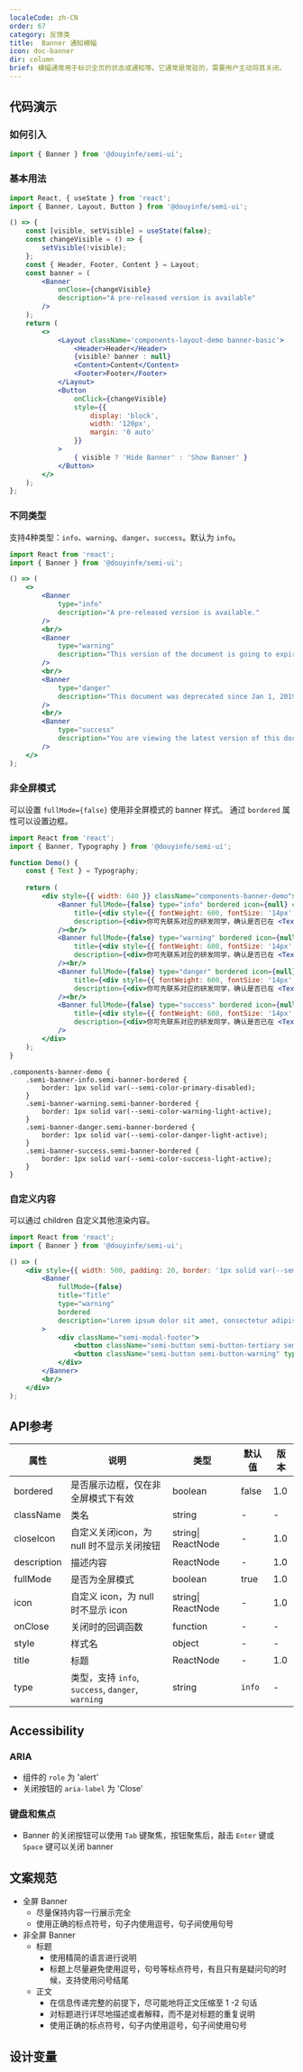 ```yaml
---
localeCode: zh-CN
order: 67
category: 反馈类
title:  Banner 通知横幅
icon: doc-banner
dir: column
brief: 横幅通常用于标识全页的状态或通知等。它通常是常驻的，需要用户主动将其关闭。
---
```



## 代码演示

### 如何引入

```jsx import
import { Banner } from '@douyinfe/semi-ui';
```

### 基本用法

```jsx live=true dir="column"
import React, { useState } from 'react';
import { Banner, Layout, Button } from '@douyinfe/semi-ui';

() => {
    const [visible, setVisible] = useState(false);
    const changeVisible = () => {
        setVisible(!visible);
    };
    const { Header, Footer, Content } = Layout;
    const banner = (
        <Banner 
            onClose={changeVisible}
            description="A pre-released version is available"
        />
    );
    return (
        <>
            <Layout className='components-layout-demo banner-basic'>
                <Header>Header</Header>
                {visible? banner : null}
                <Content>Content</Content>
                <Footer>Footer</Footer>
            </Layout>
            <Button
                onClick={changeVisible}
                style={{
                    display: 'block',
                    width: '120px',
                    margin: '0 auto'
                }}
            >
                { visible ? 'Hide Banner' : 'Show Banner' }
            </Button>
        </>
    );
};
```

### 不同类型

支持4种类型：`info`、`warning`、`danger`、`success`。默认为 `info`。

```jsx live=true dir="column"
import React from 'react';
import { Banner } from '@douyinfe/semi-ui';

() => (
    <>
        <Banner 
            type="info"
            description="A pre-released version is available."
        />
        <br/>
        <Banner 
            type="warning"
            description="This version of the document is going to expire after 4 days."
        />
        <br/>
        <Banner 
            type="danger"
            description="This document was deprecated since Jan 1, 2019."
        />
        <br/>
        <Banner 
            type="success"
            description="You are viewing the latest version of this document."
        />
    </>
);
```


### 非全屏模式
可以设置  `fullMode={false}` 使用非全屏模式的 banner 样式。
通过 `bordered` 属性可以设置边框。

```jsx live=true dir="column"
import React from 'react';
import { Banner, Typography } from '@douyinfe/semi-ui';

function Demo() {
    const { Text } = Typography;
  
    return (
        <div style={{ width: 640 }} className="components-banner-demo">
            <Banner fullMode={false} type="info" bordered icon={null} closeIcon={null}
                title={<div style={{ fontWeight: 600, fontSize: '14px', lineHeight: '20px' }}>不知道 AppKey？</div>}
                description={<div>你可先联系对应的研发同学，确认是否已在 <Text link={{ href: 'https://semi.design/' }}>应用云平台</Text> 申请了应用，并填写对应的信息。</div>}
            /><br/>
            <Banner fullMode={false} type="warning" bordered icon={null} closeIcon={null}
                title={<div style={{ fontWeight: 600, fontSize: '14px', lineHeight: '20px' }}>不知道 AppKey？</div>}
                description={<div>你可先联系对应的研发同学，确认是否已在 <Text link={{ href: 'https://semi.design/' }}>应用云平台</Text> 申请了应用，并填写对应的信息。</div>}
            /><br/>
            <Banner fullMode={false} type="danger" bordered icon={null} closeIcon={null}
                title={<div style={{ fontWeight: 600, fontSize: '14px', lineHeight: '20px' }}>不知道 AppKey？</div>}
                description={<div>你可先联系对应的研发同学，确认是否已在 <Text link={{ href: 'https://semi.design/' }}>应用云平台</Text> 申请了应用，并填写对应的信息。</div>}
            /><br/>
            <Banner fullMode={false} type="success" bordered icon={null} closeIcon={null}
                title={<div style={{ fontWeight: 600, fontSize: '14px', lineHeight: '20px' }}>不知道 AppKey？</div>}
                description={<div>你可先联系对应的研发同学，确认是否已在 <Text link={{ href: 'https://semi.design/' }}>应用云平台</Text> 申请了应用，并填写对应的信息。</div>}
            />
        </div>
    );
}
```

```
.components-banner-demo {
    .semi-banner-info.semi-banner-bordered {
        border: 1px solid var(--semi-color-primary-disabled);
    }
    .semi-banner-warning.semi-banner-bordered {
        border: 1px solid var(--semi-color-warning-light-active);
    }
    .semi-banner-danger.semi-banner-bordered {
        border: 1px solid var(--semi-color-danger-light-active);
    }
    .semi-banner-success.semi-banner-bordered {
        border: 1px solid var(--semi-color-success-light-active);
    }
}
```

### 自定义内容
可以通过 children 自定义其他渲染内容。
```jsx live=true dir="column"
import React from 'react';
import { Banner } from '@douyinfe/semi-ui';

() => (
    <div style={{ width: 500, padding: 20, border: '1px solid var(--semi-color-border)' }}>
        <Banner
            fullMode={false}
            title="Title"
            type="warning"
            bordered
            description="Lorem ipsum dolor sit amet, consectetur adipiscing elit, sed do eiusmod tempor incididunt ut labore et dolore magna aliqua. Ut enim ad minim veniam, quis nostrud exercitation ullamco laboris nisi ut aliquip ex ea commodo consequat"
        >
            <div className="semi-modal-footer">
                <button className="semi-button semi-button-tertiary semi-button-light" type="button">No, thanks.</button>
                <button className="semi-button semi-button-warning" type="button">Sounds great!</button>
            </div>
        </Banner>
        <br/>
    </div>
);
```

## API参考

| 属性  | 说明        | 类型            | 默认值 | 版本 | 
|-------|-------------|-----------------|--------| --- | 
| bordered | 是否展示边框，仅在非全屏模式下有效 | boolean | false | 1.0 |
| className | 类名 | string | - | - |
| closeIcon | 自定义关闭icon，为 null 时不显示关闭按钮 | string\| ReactNode | - | 1.0 |
| description | 描述内容 | ReactNode | - | 1.0 |
| fullMode| 是否为全屏模式 | boolean | true | 1.0 |
| icon | 自定义 icon，为 null 时不显示 icon | string\| ReactNode | - | 1.0 |
| onClose | 关闭时的回调函数 | function | - | - |
| style | 样式名 | object | - | - |
| title | 标题 | ReactNode | - | 1.0 |
| type | 类型，支持 `info`, `success`, `danger`, `warning` | string | `info` | - |

## Accessibility

### ARIA

- 组件的 `role` 为 'alert'
- 关闭按钮的 `aria-label` 为 'Close'

### 键盘和焦点

- Banner 的关闭按钮可以使用 `Tab` 键聚焦，按钮聚焦后，敲击 `Enter` 键或 `Space` 键可以关闭 banner

## 文案规范
- 全屏 Banner
  - 尽量保持内容一行展示完全
  - 使用正确的标点符号，句子内使用逗号，句子间使用句号
- 非全屏 Banner
  - 标题
    - 使用精简的语言进行说明
    - 标题上尽量避免使用逗号，句号等标点符号，有且只有是疑问句的时候，支持使用问号结尾
  - 正文
    - 在信息传递完整的前提下，尽可能地将正文压缩至 1 -2 句话
    - 对标题进行详尽地描述或者解释，而不是对标题的重复说明
    - 使用正确的标点符号，句子内使用逗号，句子间使用句号

## 设计变量
<DesignToken/>